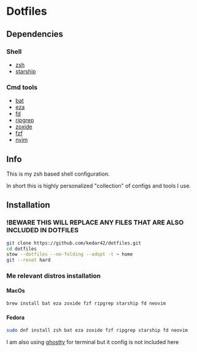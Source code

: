 # Dotfiles

## Dependencies

### Shell

- [zsh](https://github.com/zsh-users/zsh)
- [starship](https://starship.rs)

### Cmd tools

- [bat](https://github.com/sharkdp/bat)
- [eza](https://github.com/eza-community/eza)
- [fd](https://github.com/sharkdp/fd)
- [ripgrep](https://github.com/BurntSushi/ripgrep)
- [zoxide](https://github.com/ajeetdsouza/zoxide)
- [fzf](https://github.com/junegunn/fzf)
- [nvim](https://neovim.io/)

## Info

This is my zsh based shell configuration.

In short this is highly personalized "collection" of configs and tools I use.

## Installation

### !BEWARE THIS WILL REPLACE ANY FILES THAT ARE ALSO INCLUDED IN DOTFILES

```bash
git clone https://github.com/kedar42/dotfiles.git
cd dotfiles
stow --dotfiles --no-folding --adopt -t ~ home
git --reset hard
```

### Me relevant distros installation

#### MacOs

```bash
brew install bat eza zoxide fzf ripgrep starship fd neovim
```

#### Fedora

```bash
sudo dnf install zsh bat eza zoxide fzf ripgrep starship fd neovim
```

I am also using [ghostty](https://ghostty.org/) for terminal but it config is not included here  
